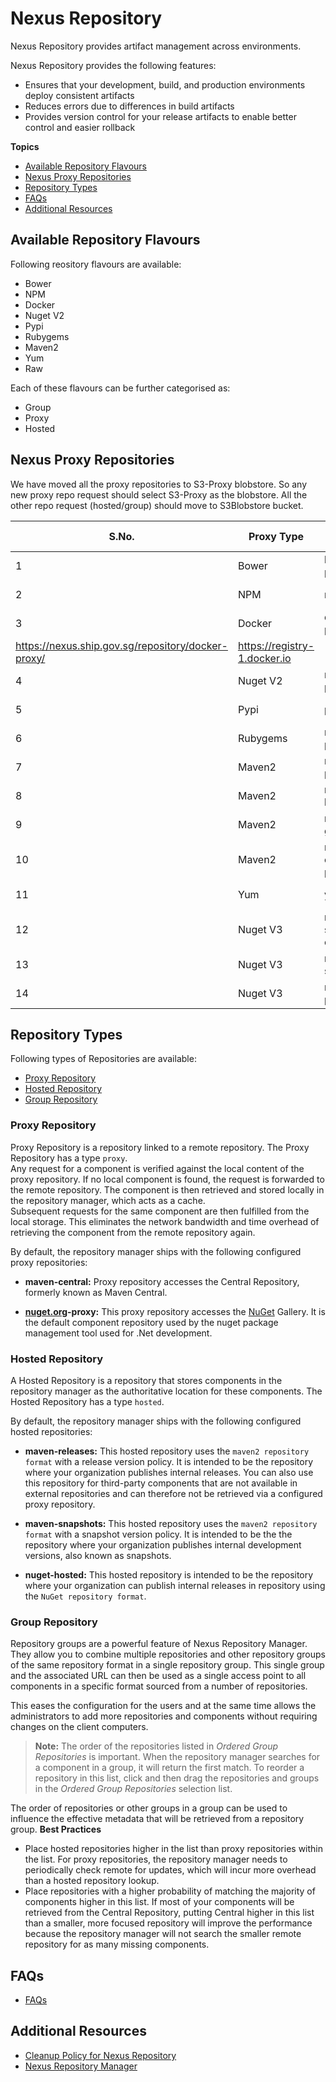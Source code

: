 # Nexus Repository

Nexus Repository provides artifact management across environments. 

Nexus Repository provides the following features:
- Ensures that your development, build, and production environments deploy consistent artifacts  
- Reduces errors due to differences in build artifacts
- Provides version control for your release artifacts to enable better control and easier rollback

**Topics**
- [Available Repository Flavours](#available-repository-flavours)
- [Nexus Proxy Repositories](#nexus-proxy-repositories)
- [Repository Types](#repository-types)
- [FAQs](#faqs)
- [Additional Resources](#additional-resources)

## Available Repository Flavours

Following reository flavours are available:

- Bower
- NPM
- Docker
- Nuget V2
- Pypi
- Rubygems
- Maven2
- Yum
- Raw

Each of these flavours can be further categorised as:
- Group
- Proxy
- Hosted


## Nexus Proxy Repositories

We have moved all the proxy repositories to S3-Proxy blobstore. So any new proxy repo request should select S3-Proxy as the blobstore.  All the other repo request (hosted/group) should move to S3Blobstore bucket. 

|S.No.|Proxy Type|Proxy Name|Proxy URL|Upstream URL (in this order)|
|---|---|---|---|---|  
1	|Bower|	bower-proxy|	https://nexus.ship.gov.sg/repository/bower-proxy/	|https://registry.bower.io
2	|NPM|	npm-proxy|	https://nexus.ship.gov.sg/repository/npm-proxy/|	https://registry.npmjs.org/
3|	Docker|	docker-proxy|	
https://nexus.ship.gov.sg/repository/docker-proxy/|https://registry-1.docker.io
4|	Nuget V2|	nuget-proxy|	https://nexus.ship.gov.sg/repository/nuget-proxy/	|https://www.nuget.org/api/v2/
5|	Pypi	|pypi-proxy|	https://nexus.ship.gov.sg/repository/pypi-proxy/	|https://pypi.org
6|	Rubygems|	rubygems-proxy|	https://nexus.ship.gov.sg/repository/rubygems-proxy/	|https://rubygems.org
7|	Maven2	|maven2-proxy	|https://nexus.ship.gov.sg/repository/maven2-proxy/	|https://repo.maven.apache.org/maven2
8|	Maven2|	maven2-bintray	|https://nexus.ship.gov.sg/repository/maven2-bintray/	|https://jcenter.bintray.com
9|	Maven2|	maven2-gradle	|https://nexus.ship.gov.sg/repository/maven2-gradle/	|https://plugins.gradle.org/m2/
10|	Maven2|	maven2-exetended-proxy|	https://nexus.ship.gov.sg/repository/maven2-extended-proxy/	|https://repo1.maven.org/maven2/ <br>https://jcenter.bintray.com <br>https://plugins.gradle.org/m2/
11|	Yum|	yum-proxy|	https://nexus.ship.gov.sg/repository/yum-proxy/	|http://mirror.centos.org/centos/
12|	Nuget V3|	nuget-sitecore-commerce	|https://nexus.ship.gov.sg/repository/nuget-sitecore-commerce/|	https://sitecore.myget.org/F/sc-commerce-packages/api/v3/index.json
13|	Nuget V3|	nuget-sitecore|	https://nexus.ship.gov.sg/repository/nuget-sitecore/|	https://sitecore.myget.org/F/sc-packages/api/v3/index.json
14|	Nuget V3|	nuget-api-proxy|	https://nexus.ship.gov.sg/repository/nuget-api-proxy/	|https://api.nuget.org/v3/index.json


## Repository Types

Following types of Repositories are available:
- [Proxy Repository](#proxy-repository)
- [Hosted Repository](#hosted-repository)
- [Group Repository](#group-repository)

### Proxy Repository
Proxy Repository is a repository linked to a remote repository. The Proxy Repository has a type `proxy`.  
Any request for a component is verified against the local content of the proxy repository. If no local component is found, the request is forwarded to the remote repository. The component is then retrieved and stored locally in the repository manager, which acts as a cache.  
Subsequent requests for the same component are then fulfilled from the local storage. This eliminates the network bandwidth and time overhead of retrieving the component from the remote repository again.

By default, the repository manager ships with the following configured proxy repositories:

- **maven-central:** Proxy repository accesses the Central Repository, formerly known as Maven Central.

- **[nuget.org](http://nuget.org/)-proxy:** This proxy repository accesses the [NuGet](https://www.nuget.org/) Gallery. It is the default component repository used by the nuget package management tool used for .Net development.

### Hosted Repository
A Hosted Repository is a repository that stores components in the repository manager as the authoritative location for these components. The Hosted Repository has a type `hosted`. 

By default, the repository manager ships with the following configured hosted repositories:

- **maven-releases:** This hosted repository uses the `maven2 repository format` with a release version policy. It is intended to be the repository where your organization publishes internal releases. You can also use this repository for third-party components that are not available in external repositories and can therefore not be retrieved via a configured proxy repository.

- **maven-snapshots:** This hosted repository uses the `maven2 repository format` with a snapshot version policy. It is intended to be the the repository where your organization publishes internal development versions, also known as snapshots.

- **nuget-hosted:** This hosted repository is intended to be the repository where your organization can publish internal releases in repository using the `NuGet repository format`.

### Group Repository  

Repository groups are a powerful feature of Nexus Repository Manager. They allow you to combine multiple repositories and other repository groups of the same repository format in a single repository group. This single group and the associated URL can then be used as a single access point to all components in a specific format sourced from a number of repositories.  

This eases the configuration for the users and at the same time allows the administrators to add more repositories and components without requiring changes on the client computers.  

>**Note:** The order of the repositories listed in *Ordered Group Repositories* is important. When the repository manager searches for a component in a group, it will return the first match. To reorder a repository in this list, click and then drag the repositories and groups in the *Ordered Group Repositories* selection list.  

The order of repositories or other groups in a group can be used to influence the effective metadata that will be retrieved from a repository group. 
**Best Practices**

- Place hosted repositories higher in the list than proxy repositories within the list. For proxy repositories, the repository manager needs to periodically check remote for updates, which will incur more overhead than a hosted repository lookup.  
- Place repositories with a higher probability of matching the majority of components higher in this list. If most of your components will be retrieved from the Central Repository, putting Central higher in this list than a smaller, more focused repository will improve the performance because the repository manager will not search the smaller remote repository for as many missing components.  


## FAQs

- [FAQs](https://docs.developer.tech.gov.sg/docs/ship-hats-documentation/#/tools-faq?id=sonatype-nexus-repository-faq)

## Additional Resources

- [Cleanup Policy for Nexus Repository](https://docs.developer.tech.gov.sg/docs/ship-hats-documentation/#/ship-hats-cleanup-policy-for-nexus-repository)
- [Nexus Repository Manager](https://www.sonatype.com/product-nexus-repository)